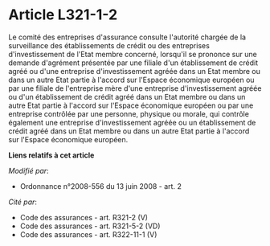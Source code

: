 # Article L321-1-2

Le comité des entreprises d'assurance consulte l'autorité chargée de la surveillance des établissements de crédit ou des
entreprises d'investissement de l'Etat membre concerné, lorsqu'il se prononce sur une demande d'agrément présentée par une
filiale d'un établissement de crédit agréé ou d'une entreprise d'investissement agréée dans un Etat membre ou dans un autre
Etat partie à l'accord sur l'Espace économique européen ou par une filiale de l'entreprise mère d'une entreprise
d'investissement agréée ou d'un établissement de crédit agréé dans un Etat membre ou dans un autre Etat partie à l'accord sur
l'Espace économique européen ou par une entreprise contrôlée par une personne, physique ou morale, qui contrôle également une
entreprise d'investissement agréée ou un établissement de crédit agréé dans un Etat membre ou dans un autre Etat partie à
l'accord sur l'Espace économique européen.

**Liens relatifs à cet article**

_Modifié par_:

  - Ordonnance n°2008-556 du 13 juin 2008 - art. 2

_Cité par_:

  - Code des assurances - art. R321-2 (V)
  - Code des assurances - art. R321-5-2 (VD)
  - Code des assurances - art. R322-11-1 (V)
